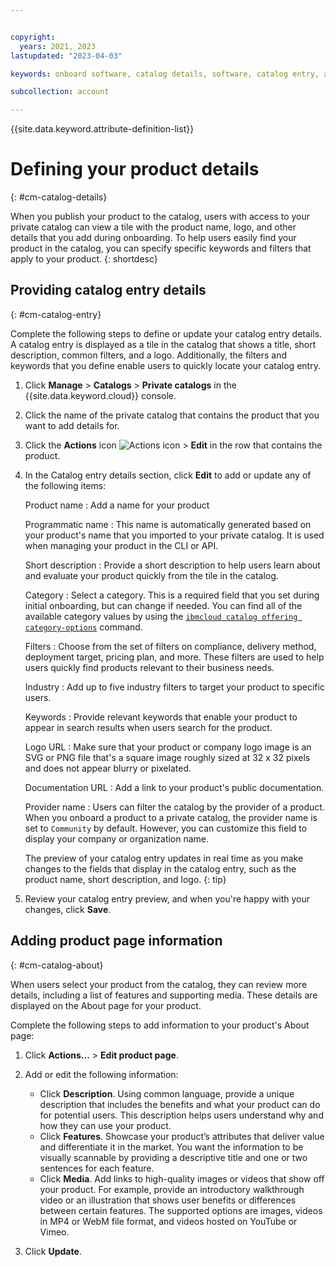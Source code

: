 ```yaml
---


copyright:
  years: 2021, 2023
lastupdated: "2023-04-03"

keywords: onboard software, catalog details, software, catalog entry, about, product page, catalog listing

subcollection: account

---
```


{{site.data.keyword.attribute-definition-list}}

# Defining your product details
{: #cm-catalog-details}

When you publish your product to the catalog, users with access to your private catalog can view a tile with the product name, logo, and other details that you add during onboarding. To help users easily find your product in the catalog, you can specify specific keywords and filters that apply to your product.
{: shortdesc}


## Providing catalog entry details
{: #cm-catalog-entry}

Complete the following steps to define or update your catalog entry details. A catalog entry is displayed as a tile in the catalog that shows a title, short description, common filters, and a logo. Additionally, the filters and keywords that you define enable users to quickly locate your catalog entry.

1. Click **Manage** > **Catalogs** > **Private catalogs** in the {{site.data.keyword.cloud}} console.
1. Click the name of the private catalog that contains the product that you want to add details for.
1. Click the **Actions** icon ![Actions icon](../icons/action-menu-icon.svg "Actions") > **Edit** in the row that contains the product.
1. In the Catalog entry details section, click **Edit** to add or update any of the following items:

   Product name
   :   Add a name for your product

   Programmatic name
   :   This name is automatically generated based on your product's name that you imported to your private catalog. It is used when managing your product in the CLI or API.

   Short description
   :   Provide a short description to help users learn about and evaluate your product quickly from the tile in the catalog.

   Category
   :   Select a category. This is a required field that you set during initial onboarding, but can change if needed. You can find all of the available category values by using the [`ibmcloud catalog offering category-options`](/docs/cli?topic=cli-manage-catalogs-plugin#category-options-offering) command.

   Filters
   :   Choose from the set of filters on compliance, delivery method, deployment target, pricing plan, and more. These filters are used to help users quickly find products relevant to their business needs.

   Industry
   :   Add up to five industry filters to target your product to specific users.

   Keywords
   :   Provide relevant keywords that enable your product to appear in search results when users search for the product.

   Logo URL
   :   Make sure that your product or company logo image is an SVG or PNG file that's a square image roughly sized at 32 x 32 pixels and does not appear blurry or pixelated.

   Documentation URL
   :   Add a link to your product's public documentation.

   Provider name
   :   Users can filter the catalog by the provider of a product. When you onboard a product to a private catalog, the provider name is set to `Community` by default. However, you can customize this field to display your company or organization name.

   The preview of your catalog entry updates in real time as you make changes to the fields that display in the catalog entry, such as the product name, short description, and logo.
   {: tip}

1. Review your catalog entry preview, and when you're happy with your changes, click **Save**.

## Adding product page information
{: #cm-catalog-about}

When users select your product from the catalog, they can review more details, including a list of features and supporting media. These details are displayed on the About page for your product.

Complete the following steps to add information to your product's About page:

1. Click **Actions...** > **Edit product page**.
1. Add or edit the following information:

   * Click **Description**. Using common language, provide a unique description that includes the benefits and what your product can do for potential users. This description helps users understand why and how they can use your product.
   * Click **Features**. Showcase your product’s attributes that deliver value and differentiate it in the market. You want the information to be visually scannable by providing a descriptive title and one or two sentences for each feature.
   * Click **Media**. Add links to high-quality images or videos that show off your product. For example, provide an introductory walkthrough video or an illustration that shows user benefits or differences between certain features. The supported options are images, videos in MP4 or WebM file format, and videos hosted on YouTube or Vimeo.

1. Click **Update**.
